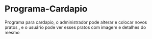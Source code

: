 # Programa-Cardapio
Programa para cardapio, o administrador pode alterar e colocar novos pratos , e o usuário pode ver esses pratos com imagem e detalhes do mesmo

